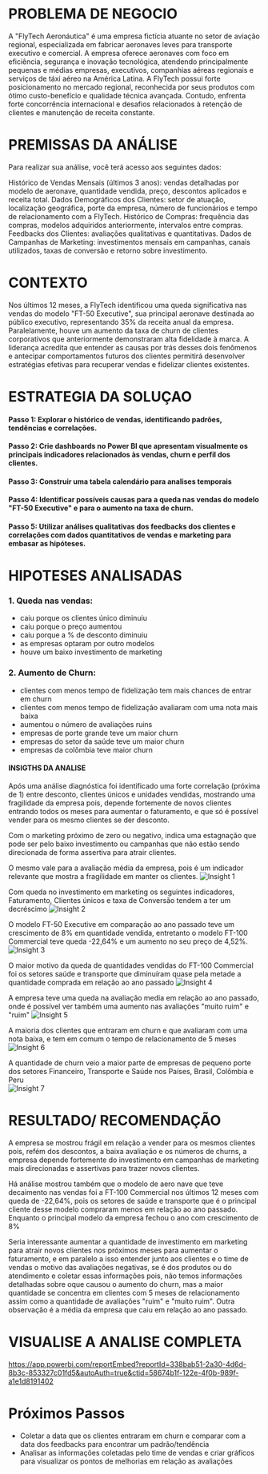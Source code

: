 # PROBLEMA DE NEGOCIO

A "FlyTech Aeronáutica" é uma empresa fictícia atuante no setor de aviação regional, especializada em fabricar aeronaves leves para transporte executivo e comercial. A empresa oferece aeronaves com foco em eficiência, segurança e inovação tecnológica, atendendo principalmente pequenas e médias empresas, executivos, companhias aéreas regionais e serviços de táxi aéreo na América Latina.
A FlyTech possui forte posicionamento no mercado regional, reconhecida por seus produtos com ótimo custo-benefício e qualidade técnica avançada. Contudo, enfrenta forte concorrência internacional e desafios relacionados à retenção de clientes e manutenção de receita constante.

# PREMISSAS DA ANÁLISE

Para realizar sua análise, você terá acesso aos seguintes dados:

Histórico de Vendas Mensais (últimos 3 anos): vendas detalhadas por modelo de aeronave, quantidade vendida, preço, descontos aplicados e receita total.
Dados Demográficos dos Clientes: setor de atuação, localização geográfica, porte da empresa, número de funcionários e tempo de relacionamento com a FlyTech.
Histórico de Compras: frequência das compras, modelos adquiridos anteriormente, intervalos entre compras.
Feedbacks dos Clientes: avaliações qualitativas e quantitativas.
Dados de Campanhas de Marketing: investimentos mensais em campanhas, canais utilizados, taxas de conversão e retorno sobre investimento.

# CONTEXTO

Nos últimos 12 meses, a FlyTech identificou uma queda significativa nas vendas do modelo "FT-50 Executive", sua principal aeronave destinada ao público executivo, representando 35% da receita anual da empresa. Paralelamente, houve um aumento da taxa de churn de clientes corporativos que anteriormente demonstraram alta fidelidade à marca.
A liderança acredita que entender as causas por trás desses dois fenômenos e antecipar comportamentos futuros dos clientes permitirá desenvolver estratégias efetivas para recuperar vendas e fidelizar clientes existentes.

# ESTRATEGIA DA SOLUÇAO

#### Passo 1: Explorar o histórico de vendas, identificando padrões, tendências e correlações.
#### Passo 2: Crie dashboards no Power BI que apresentam visualmente os principais indicadores relacionados às vendas, churn e perfil dos clientes.
#### Passo 3: Construir uma tabela calendário para analises temporais
#### Passo 4: Identificar possíveis causas para a queda nas vendas do modelo "FT-50 Executive" e para o aumento na taxa de churn.
#### Passo 5: Utilizar análises qualitativas dos feedbacks dos clientes e correlações com dados quantitativos de vendas e marketing para embasar as hipóteses.


# HIPOTESES ANALISADAS
### 1. Queda nas vendas:
 - caiu porque os clientes único diminuiu
 - caiu porque o preço aumentou
 - caiu porque a % de desconto diminuiu
 - as empresas optaram por outro modelos
 - houve um baixo investimento de marketing

### 2. Aumento de Churn:
 - clientes com menos tempo de fidelização tem mais chances de entrar em churn
 - clientes com menos tempo de fidelização avaliaram com uma nota mais baixa
 - aumentou o número de avaliações ruins 
 - empresas de porte grande teve um maior churn
 - empresas do setor da saúde teve um maior churn
 - empresas da colômbia teve maior churn

#### INSIGTHS DA ANALISE

Após uma análise diagnóstica foi identificado uma forte correlação (próxima de 1)  entre desconto, clientes únicos e unidades vendidas, mostrando uma fragilidade da empresa pois, depende fortemente de novos clientes entrando todos os meses para aumentar o faturamento, e que só é possível vender para os mesmo clientes se der desconto.

Com o marketing próximo de zero ou negativo, indica uma estagnação que pode ser pelo baixo investimento ou campanhas que não estão sendo direcionada de forma assertiva para atrair clientes.

O mesmo vale para a avaliação média da empresa, pois é um indicador relevante que mostra a fragilidade em manter os clientes.
 ![Insight 1](img/1.png)

Com queda no investimento em marketing os seguintes indicadores, Faturamento, Clientes únicos e taxa de Conversão tendem a ter um decréscimo 
![Insight 2](img/2.png)

O modelo FT-50 Executive em comparação ao ano passado teve um crescimento de 8% em quantidade vendida, entretanto o modelo FT-100 Commercial teve queda -22,64% e um aumento no seu preço de 4,52%.
![Insight 3](img/3.png)

O maior motivo da queda de quantidades vendidas do FT-100 Commercial foi os setores saúde e transporte que diminuíram quase pela metade a quantidade comprada em relação ao ano passado
![Insight 4](img/4.png)

A empresa teve uma queda na avaliação media em relação ao ano passado, onde é possível ver também uma aumento nas avaliações "muito ruim" e "ruim"
![Insight 5](img/5.png)

A maioria dos clientes que entraram em churn e que avaliaram com uma nota baixa, e tem em comum o tempo de relacionamento de 5 meses 
![Insight 6](img/6.png)

A quantidade de churn veio a maior parte de empresas de pequeno porte dos setores Financeiro, Transporte e Saúde nos Países, Brasil, Colômbia e Peru  
![Insight 7](img/7.png)

# RESULTADO/ RECOMENDAÇÃO
A empresa se mostrou frágil em relação a vender para os mesmos clientes pois, refém dos descontos, a baixa avaliação e os números de churns, a empresa depende fortemente do investimento em campanhas de marketing  mais direcionadas e assertivas para trazer novos clientes.

Há análise mostrou também que o modelo de aero nave que teve decaimento nas vendas foi a FT-100 Commercial nos últimos 12 meses com queda de -22,64%, pois os setores de saúde e transporte que é o principal cliente desse modelo compraram menos em relação ao ano passado. Enquanto o principal modelo da empresa fechou o ano com crescimento de 8%

Seria interessante aumentar a quantidade de investimento em marketing para atrair novos clientes nos próximos meses para aumentar o faturamento, e em paralelo a isso entender junto aos clientes e o time de vendas o motivo das avaliações negativas, se é dos produtos ou do atendimento e coletar essas informações pois, não temos informações detalhadas sobre oque causou o aumento do churn, mas a maior quantidade se concentra em clientes com 5 meses de relacionamento assim como a quantidade de avaliações "ruim" e "muito ruim". 
Outra observação é a média da empresa que caiu em relação ao ano passado.


# VISUALISE A ANALISE COMPLETA
https://app.powerbi.com/reportEmbed?reportId=338bab51-2a30-4d6d-8b3c-853327c01fd5&autoAuth=true&ctid=58674b1f-122e-4f0b-989f-a1e1d8191402


# Próximos Passos
 - Coletar a data que os clientes entraram em churn e comparar com a data dos feedbacks para encontrar um padrão/tendência
 - Analisar as informações coletadas pelo time de vendas e criar gráficos para visualizar os pontos de melhorias em relação as avaliações
